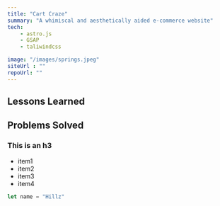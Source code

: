 ```yaml
---
title: "Cart Craze"
summary: "A whimiscal and aesthetically aided e-commerce website"
tech:
    - astro.js
    - GSAP
    - taliwindcss

image: "/images/springs.jpeg"
siteUrl : ""
repoUrl: ""
---
```


## Lessons Learned


## Problems Solved

### This is an h3


<ul>
    <li>item1</li>
    <li>item2</li>
    <li>item3</li>
    <li>item4</li>
</ul>


```javascript
let name = "Hillz"
```